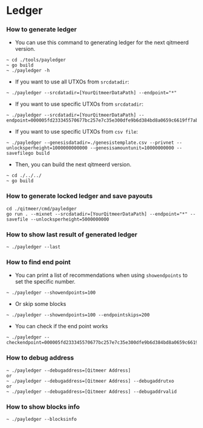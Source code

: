 # Ledger

### How to generate ledger

* You can use this command to generating ledger for the next qitmeerd version.
```
~ cd ./tools/payledger
~ go build
~ ./payledger -h
```
* If you want to use all UTXOs from `srcdatadir`:
```
~ ./payledger --srcdatadir=[YourQitmeerDataPath] --endpoint="*"
```

* If you want to use specific UTXOs from `srcdatadir`:
```
~ ./payledger --srcdatadir=[YourQitmeerDataPath] --endpoint=000005fd233345570677bc257e7c35e300dfe9b6d384bd8a0659c6619ff7ab30
```

* If you want to use specific UTXOs from `csv file`:
```
~ ./payledger --genesisdatadir=./genesistemplate.csv --privnet --unlocksperheight=1000000000000 --genesisamountunit=10000000000 --savefilego build
```

* Then, you can build the next qitmeerd version.
```
~ cd ./../../
~ go build
```

### How to generate locked ledger and save payouts
```
cd ./qitmeer/cmd/payledger
go run . --mixnet --srcdatadir=[YourQitmeerDataPath] --endpoint="*" --savefile --unlocksperheight=5000000000
```


### How to show last result of generated ledger
```
~ ./payledger --last
```

### How to find end point
* You can print a list of recommendations when using `showendpoints` to set the specific number.
```
~ ./payledger --showendpoints=100
```
* Or skip some blocks
```
~ ./payledger --showendpoints=100 --endpointskips=200
```
* You can check if the end point works
```
~ ./payledger --checkendpoint=000005fd233345570677bc257e7c35e300dfe9b6d384bd8a0659c6619ff7ab30
```

### How to debug address
```
~ ./payledger --debugaddress=[Qitmeer Address]
or
~ ./payledger --debugaddress=[Qitmeer Address] --debugaddrutxo
or
~ ./payledger --debugaddress=[Qitmeer Address] --debugaddrvalid
```


### How to show blocks info
```
~ ./payledger --blocksinfo
```